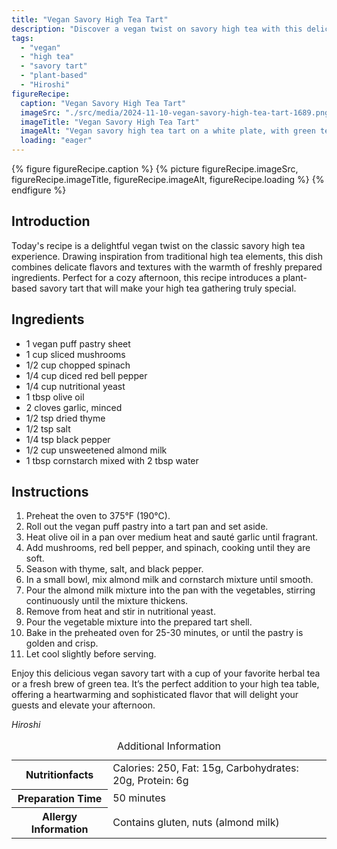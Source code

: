 ```yaml
---
title: "Vegan Savory High Tea Tart"
description: "Discover a vegan twist on savory high tea with this delicious Vegan Savory High Tea Tart, combining mushrooms, spinach, and red bell peppers in a crisp pastry."
tags:
  - "vegan"
  - "high tea"
  - "savory tart"
  - "plant-based"
  - "Hiroshi"
figureRecipe: 
  caption: "Vegan Savory High Tea Tart"
  imageSrc: "./src/media/2024-11-10-vegan-savory-high-tea-tart-1689.png"
  imageTitle: "Vegan Savory High Tea Tart"
  imageAlt: "Vegan savory high tea tart on a white plate, with green tea in a floral cup, and a single bloom in a vase, all set on a linen-covered table in natural light."
  loading: "eager"
---
```


{% figure figureRecipe.caption %}
{% picture figureRecipe.imageSrc, figureRecipe.imageTitle, figureRecipe.imageAlt, figureRecipe.loading %}
{% endfigure %}

## Introduction

Today's recipe is a delightful vegan twist on the classic savory high tea experience. Drawing inspiration from traditional high tea elements, this dish combines delicate flavors and textures with the warmth of freshly prepared ingredients. Perfect for a cozy afternoon, this recipe introduces a plant-based savory tart that will make your high tea gathering truly special.

## Ingredients

* 1 vegan puff pastry sheet
* 1 cup sliced mushrooms
* 1/2 cup chopped spinach
* 1/4 cup diced red bell pepper
* 1/4 cup nutritional yeast
* 1 tbsp olive oil
* 2 cloves garlic, minced
* 1/2 tsp dried thyme
* 1/2 tsp salt
* 1/4 tsp black pepper
* 1/2 cup unsweetened almond milk
* 1 tbsp cornstarch mixed with 2 tbsp water

## Instructions

1. Preheat the oven to 375°F (190°C).
2. Roll out the vegan puff pastry into a tart pan and set aside.
3. Heat olive oil in a pan over medium heat and sauté garlic until fragrant.
4. Add mushrooms, red bell pepper, and spinach, cooking until they are soft.
5. Season with thyme, salt, and black pepper.
6. In a small bowl, mix almond milk and cornstarch mixture until smooth.
7. Pour the almond milk mixture into the pan with the vegetables, stirring continuously until the mixture thickens.
8. Remove from heat and stir in nutritional yeast.
9. Pour the vegetable mixture into the prepared tart shell.
10. Bake in the preheated oven for 25-30 minutes, or until the pastry is golden and crisp.
11. Let cool slightly before serving.

Enjoy this delicious vegan savory tart with a cup of your favorite herbal tea or a fresh brew of green tea. It’s the perfect addition to your high tea table, offering a heartwarming and sophisticated flavor that will delight your guests and elevate your afternoon.

*Hiroshi*

<table><caption class='sr-only'>Additional Information</caption><tr><th>Nutritionfacts</th><td>Calories: 250, Fat: 15g, Carbohydrates: 20g, Protein: 6g&nbsp;</td></tr><tr><th>Preparation Time</th><td>50 minutes&nbsp;</td></tr><tr><th>Allergy Information</th><td>Contains gluten, nuts (almond milk)&nbsp;</td></tr></table>


